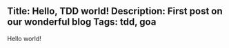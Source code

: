 Title: Hello, TDD world!
Description: First post on our wonderful blog
Tags: tdd, goa
---
Hello world!
